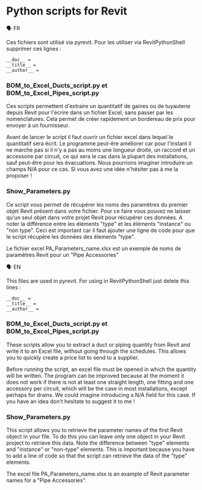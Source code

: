 # Python scripts for Revit

🗣️ FR

Ces fichiers sont utilisé via pyrevit. Pour les utiliser via RevitPythonShell supprimer ces lignes :
```
__doc__ =
__title__ =
__author__ =
```

### BOM_to_Excel_Ducts_script.py et BOM_to_Excel_Pipes_script.py

Ces scripts permettent d'extraire un quantitatif de gaines ou de tuyauterie depuis Revit pour l'écrire dans un fichier Excel, sans passer par les nomenclatures.
Cela permet de créer rapidement un bordereau de prix pour envoyer à un fournisseur.

Avant de lancer le script il faut ouvrir un fichier excel dans lequel le quantitatif sera écrit.
Le programme peut-êre améliorer car pour l'instant il ne marche pas si il n'y a pas au moins une longueur droite, un raccord et un accessoire par circuit, ce qui sera le cas dans la plupart des installations, sauf peut-être pour les évacuations.
Nous pourrions imaginer introduire un champs N/A pour ce cas.
Si vous avez une idée n'hésiter pas à me la proposer !

### Show_Parameters.py

Ce script vous permet de récupérer les noms des paramètres du premier objet Revit présent dans votre fichier. Pour ce faire vous pouvez ne laisser qu'un seul objet dans votre projet Revit pour récupérer ces données.
A noter la différence entre les éléments "type" et les éléments "instance" ou "non type". Ceci est important car il faut ajouter une ligne de code pour que le script récupère les données des élements "type".

Le fichier excel PA_Parameters_name.xlsx est un exemple de noms de paramètres Revit pour un "Pipe Accessories"

🗣️ EN

This files are used in pyrevit. For using in RevitPythonShell just delete this lines :
```
__doc__ =
__title__ =
__author__ =
```

### BOM_to_Excel_Ducts_script.py et BOM_to_Excel_Pipes_script.py

These scripts allow you to extract a duct or piping quantity from Revit and write it to an Excel file, without going through the schedules.
This allows you to quickly create a price list to send to a supplier.

Before running the script, an excel file must be opened in which the quantity will be written.
The program can be improved because at the moment it does not work if there is not at least one straight length, one fitting and one accessory per circuit, which will be the case in most installations, except perhaps for drains.
We could imagine introducing a N/A field for this case.
If you have an idea don't hesitate to suggest it to me !

### Show_Parameters.py

This script allows you to retrieve the parameter names of the first Revit object in your file. To do this you can leave only one object in your Revit project to retrieve this data.
Note the difference between "type" elements and "instance" or "non-type" elements. This is important because you have to add a line of code so that the script can retrieve the data of the "type" elements.

The excel file PA_Parameters_name.xlsx is an example of Revit parameter names for a "Pipe Accessories".
